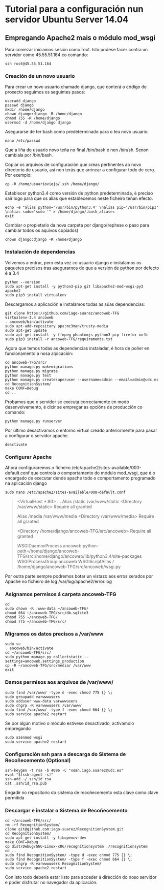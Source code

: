 # Tutorial para a configuración nun servidor Ubuntu Server 14.04  
## Empregando Apache2 mais o módulo mod_wsgi


Para comezar iniciamos sesión como root. Isto podese facer contra un servidor como 45.55.51.164 co comando:
	
	ssh root@45.55.51.164

### Creación de un novo usuario

Para crear un novo usuario chamado django, que conterá o código do proxecto seguimos os seguintes pasos:

	useradd django 
	passwd django 
	mkdir /home/django 
	chown django:django -R /home/django 
	chmod 755 -R /home/django 
	usermod -d /home/django django 

Asegurarse de ter bash como predeterminado para o teu novo usuario.

	nano /etc/passwd 

Que a liña do usuario novo teña no final /bin/bash e non /bin/sh. Senon cambiala por /bin/bash.

Copiar os arquivos de configuración que creas pertinentes ao novo directorio de usuario, así non terás que arrincar a configurar todo de cero. Por exemplo:
	
	cp -R /home/usuarioviejo/.ssh /home/django/ 

Establecer python3.4 como versión de python predeterminada, é preciso sair logo para que os alias que establecemos neste ficheiro teñan efecto.

	echo -e "alias python='/usr/bin/python3.4' \nalias pip='/usr/bin/pip3' \nalias sudo='sudo '" > /home/django/.bash_aliases
	exit

Cambiar o propietario da nova carpeta por django(repitese o paso para cambiar todos os aquivos copiados)

	chown django:django -R /home/django


### Instalación de dependencias
Volvemos a entrar, pero esta vez co usuario django e instalamos os paquetes precisos tras asegurarnos de que a versión de python por defecto é a 3.4

	python --version
	sudo apt-get install -y python3-pip git libapache2-mod-wsgi-py3 apache2
	sudo pip3 install virtualenv

Descargamos a aplicación e instalamos todas as súas dependencias:

	git clone https://github.com/iago-suarez/ancoweb-TFG
	virtualenv-3.4 ancoweb
	. ancoweb/bin/activate
	sudo apt-add-repository ppa:mc3man/trusty-media
	sudo apt-get update
	sudo apt-get install -y ffmpeg phantomjs python3-pip firefox xvfb
	sudo pip3 install -r ancoweb-TFG/requirements.txt

Agora que temos todas as dependencias instaladar, é hora de poñer en funcionamento a nosa alpicación:

	cd ancoweb-TFG/src/
	python manage.py makemigrations
	python manage.py migrate
	python manage.py test
	python manage.py createsuperuser --username=admin --email=admin@udc.es
	cd RecognitionSystem/
	make CONF=Debug
	cd ..
	
Probamos que o servidor se executa correctamente en modo desenvolvemento, é dicir se empregar as opcións de producción co comando:

	python manage.py runserver

Por último desactivamos o entorno virtual creado anteriormente para pasar a configurar o servidor apache.

	deactivate

### Configurar Apache

Ahora configuraremos o ficheiro /etc/apache2/sites-available/000-default.conf que controla o comportamento do módulo mod_wsgi, que é o encargado de executar dende apache todo o comportamento programado na aplicación django

	sudo nano /etc/apache2/sites-available/000-default.conf

> <VirtualHost *:80>
> 	...
> 	Alias /static /var/www/static
> 	<Directory /var/www/static>
> 		Require all granted
> 	</Directory>
> 
> 	Alias /media /var/www/media
> 	<Directory /var/www/media>
> 		Require all granted
> 	</Directory>
> 
> 	<Directory /home/django/ancoweb-TFG/src/ancoweb>
> 	<Files wsgi.py>
> 		Require all granted
> 	</Files>
> 	</Directory>
> 
> 	WSGIDaemonProcess ancoweb python-path=/home/django/ancoweb-TFG/src:/home/django/ancoweb/lib/python3.4/site-packages
> 	WSGIProcessGroup ancoweb
> 	WSGIScriptAlias / /home/django/ancoweb-TFG/src/ancoweb/wsgi.py
> 
> </VirtualHost>

Por outra parte sempre podremos botar un vistazo aos erros xerados por Apache no ficheiro de log /var/log/apache2/error.log 

### Asignamos permisos á carpeta ancoweb-TFG

	cd
	sudo chown -R :www-data ~/ancoweb-TFG/
	chmod 664 ~/ancoweb-TFG/src/db.sqlite3
	chmod 755 ~/ancoweb-TFG/
	chmod 775 ~/ancoweb-TFG/src/

### Migramos os datos precisos a /var/www

	sudo su
	. ancoweb/bin/activate
	cd ~/ancoweb-TFG/src/
	sudo python manage.py collectstatic --settings=ancoweb.settings_production
	cp -R ~/ancoweb-TFG/src/media/ /var/www
	exit

### Damos permisos aos arquivos de /var/www/

	sudo find /var/www/ -type d -exec chmod 775 {} \;
	sudo groupadd varwwwusers
	sudo adduser www-data varwwwusers
	sudo chgrp -R varwwwusers /var/www/
	sudo find /var/www/ -type f -exec chmod 664 {} \;
	sudo service apache2 restart

Se por algún motivo o módulo estivese desactivado, activamolo empregando

	sudo a2enmod wsgi
	sudo service apache2 restart

### Configuración  ssh para a descarga do Sistema de Recoñecemento (Optional)

	ssh-keygen -t rsa -b 4096 -C "xoan.iago.suarez@udc.es"
	eval "$(ssh-agent -s)"
	ssh-add ~/.ssh/id_rsa
	cat .ssh/id_rsa.pub

Engadir no repositorio do sistema de recoñecemento esta clave como clave permitida

### Descargar e instalar o Sistema de Recoñecemento

	cd ~/ancoweb-TFG/src/
	rm -rf RecognitionSystem/
	clone git@github.com:iago-suarez/RecognitionSystem.git
	cd RecognitionSystem/
	sudo apt-get install -y libopencv-dev
	make CONF=Debug
	cp dist/Debug/GNU-Linux-x86/recognitionsystem ./recognitionsystem
	cd ..
	sudo find RecognitionSystem/ -type d -exec chmod 775 {} \;
	sudo find RecognitionSystem/ -type f -exec chmod 664 {} \;
	sudo chgrp -R varwwwusers RecognitionSystem/
	sudo service apache2 restart

Con isto todo debería estar listo para acceder á dirección do noso servidor e poder disfrutar no navegador da aplicación.


